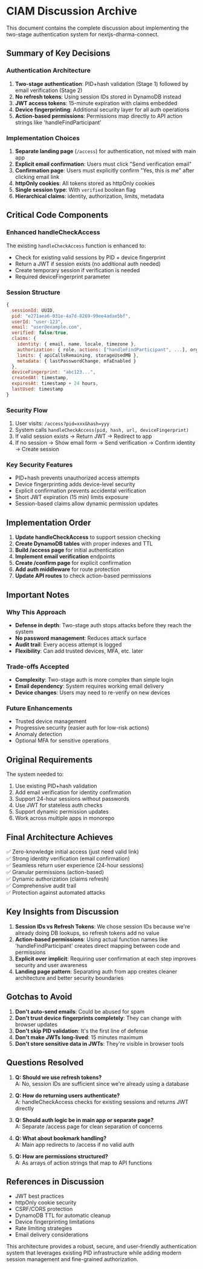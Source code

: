# CIAM Discussion Archive

This document contains the complete discussion about implementing the two-stage authentication system for nextjs-dharma-connect.

## Summary of Key Decisions

### Authentication Architecture
1. **Two-stage authentication**: PID+hash validation (Stage 1) followed by email verification (Stage 2)
2. **No refresh tokens**: Using session IDs stored in DynamoDB instead
3. **JWT access tokens**: 15-minute expiration with claims embedded
4. **Device fingerprinting**: Additional security layer for all auth operations
5. **Action-based permissions**: Permissions map directly to API action strings like 'handleFindParticipant'

### Implementation Choices
1. **Separate landing page** (`/access`) for authentication, not mixed with main app
2. **Explicit email confirmation**: Users must click "Send verification email" 
3. **Confirmation page**: Users must explicitly confirm "Yes, this is me" after clicking email link
4. **httpOnly cookies**: All tokens stored as httpOnly cookies
5. **Single session type**: With `verified` boolean flag
6. **Hierarchical claims**: identity, authorization, limits, metadata

## Critical Code Components

### Enhanced handleCheckAccess
The existing `handleCheckAccess` function is enhanced to:
- Check for existing valid sessions by PID + device fingerprint
- Return a JWT if session exists (no additional auth needed)
- Create temporary session if verification is needed
- Required deviceFingerprint parameter

### Session Structure
```javascript
{
  sessionId: UUID,
  pid: "e271aea6-031e-4a7d-8269-99ee4adae5bf",
  userId: "user-123",
  email: "user@example.com",
  verified: false/true,
  claims: {
    identity: { email, name, locale, timezone },
    authorization: { role, actions: ["handleFindParticipant", ...], organizationId },
    limits: { apiCallsRemaining, storageUsedMB },
    metadata: { lastPasswordChange, mfaEnabled }
  },
  deviceFingerprint: "abc123...",
  createdAt: timestamp,
  expiresAt: timestamp + 24 hours,
  lastUsed: timestamp
}
```

### Security Flow
1. User visits: `/access?pid=xxx&hash=yyy`
2. System calls `handleCheckAccess(pid, hash, url, deviceFingerprint)`
3. If valid session exists → Return JWT → Redirect to app
4. If no session → Show email form → Send verification → Confirm identity → Create session

### Key Security Features
- PID+hash prevents unauthorized access attempts
- Device fingerprinting adds device-level security
- Explicit confirmation prevents accidental verification
- Short JWT expiration (15 min) limits exposure
- Session-based claims allow dynamic permission updates

## Implementation Order

1. **Update handleCheckAccess** to support session checking
2. **Create DynamoDB tables** with proper indexes and TTL
3. **Build /access page** for initial authentication
4. **Implement email verification** endpoints
5. **Create /confirm page** for explicit confirmation
6. **Add auth middleware** for route protection
7. **Update API routes** to check action-based permissions

## Important Notes

### Why This Approach
- **Defense in depth**: Two-stage auth stops attacks before they reach the system
- **No password management**: Reduces attack surface
- **Audit trail**: Every access attempt is logged
- **Flexibility**: Can add trusted devices, MFA, etc. later

### Trade-offs Accepted
- **Complexity**: Two-stage auth is more complex than simple login
- **Email dependency**: System requires working email delivery
- **Device changes**: Users may need to re-verify on new devices

### Future Enhancements
- Trusted device management
- Progressive security (easier auth for low-risk actions)
- Anomaly detection
- Optional MFA for sensitive operations

## Original Requirements

The system needed to:
1. Use existing PID+hash validation
2. Add email verification for identity confirmation  
3. Support 24-hour sessions without passwords
4. Use JWT for stateless auth checks
5. Support dynamic permission updates
6. Work across multiple apps in monorepo

## Final Architecture Achieves

✅ Zero-knowledge initial access (just need valid link)  
✅ Strong identity verification (email confirmation)  
✅ Seamless return user experience (24-hour sessions)  
✅ Granular permissions (action-based)  
✅ Dynamic authorization (claims refresh)  
✅ Comprehensive audit trail  
✅ Protection against automated attacks

## Key Insights from Discussion

1. **Session IDs vs Refresh Tokens**: We chose session IDs because we're already doing DB lookups, so refresh tokens add no value
2. **Action-based permissions**: Using actual function names like 'handleFindParticipant' creates direct mapping between code and permissions
3. **Explicit over implicit**: Requiring user confirmation at each step improves security and user awareness
4. **Landing page pattern**: Separating auth from app creates cleaner architecture and better security boundaries

## Gotchas to Avoid

1. **Don't auto-send emails**: Could be abused for spam
2. **Don't trust device fingerprints completely**: They can change with browser updates
3. **Don't skip PID validation**: It's the first line of defense
4. **Don't make JWTs long-lived**: 15 minutes maximum
5. **Don't store sensitive data in JWTs**: They're visible in browser tools

## Questions Resolved

1. **Q: Should we use refresh tokens?**  
   A: No, session IDs are sufficient since we're already using a database

2. **Q: How do returning users authenticate?**  
   A: handleCheckAccess checks for existing sessions and returns JWT directly

3. **Q: Should auth logic be in main app or separate page?**  
   A: Separate /access page for clean separation of concerns

4. **Q: What about bookmark handling?**  
   A: Main app redirects to /access if no valid auth

5. **Q: How are permissions structured?**  
   A: As arrays of action strings that map to API functions

## References in Discussion

- JWT best practices
- httpOnly cookie security
- CSRF/CORS protection
- DynamoDB TTL for automatic cleanup
- Device fingerprinting limitations
- Rate limiting strategies
- Email delivery considerations

This architecture provides a robust, secure, and user-friendly authentication system that leverages existing PID infrastructure while adding modern session management and fine-grained authorization.